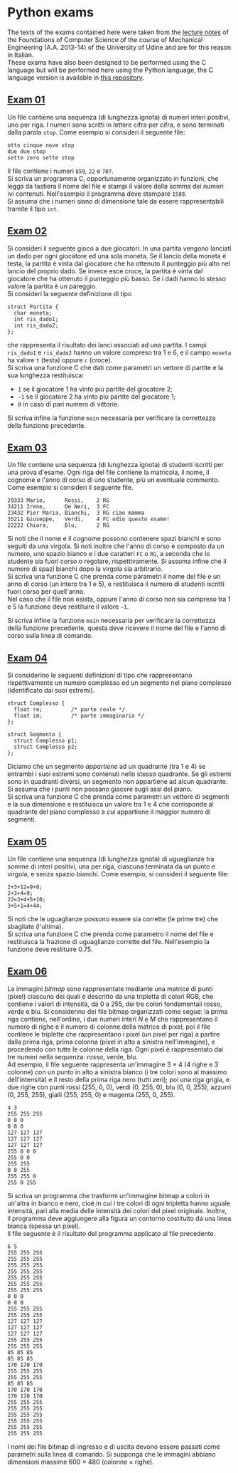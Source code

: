 # Python exams
The texts of the exams contained here were taken from the [lecture notes](http://www.diegm.uniud.it/schaerf/Fondamenti/dispensa.pdf) of the Foundations of Computer Science of the course of Mechanical Engineering (A.A. 2013-14) of the University of Udine and are for this reason in Italian.<br/>
These exams have also been designed to be performed using the C language but will be performed here using the Python language, the C language version is available in [this repository](https://github.com/RiccardoCuccu/c).

## [Exam 01](https://github.com/RiccardoCuccu/py/blob/master/exams/ex01.py)
Un file contiene una sequenza (di lunghezza ignota) di numeri interi positivi, uno per riga. I numeri sono scritti in lettere cifra per cifra, e sono terminati dalla parola `stop`. Come esempio si consideri il seguente file:
```
otto cinque nove stop
due due stop
sette zero sette stop
```
Il file contiene i numeri `859`, `22` e `707`.<br/>
Si scriva un programma C, opportunamente organizzato in funzioni, che legga da tastiera il nome del file e stampi il valore della somma dei numeri ivi contenuti. Nell'esempio il programma deve stampare `1588`.<br/>
Si assuma che i numeri siano di dimensione tale da essere rappresentabili tramite il tipo `int`.

## [Exam 02](https://github.com/RiccardoCuccu/py/blob/master/exams/ex02.py)
Si consideri il seguente gioco a due giocatori. In una partita vengono lanciati un dado per ogni giocatore ed una sola moneta. Se il lancio della moneta è testa, la partita è vinta dal giocatore che ha ottenuto il punteggio più alto nel lancio del proprio dado. Se invece esce croce, la partita è vinta dal giocatore che ha ottenuto il punteggio più basso. Se i dadi hanno lo stesso valore la partita è un pareggio.<br/>
Si consideri la seguente definizione di tipo
```
struct Partita {
  char moneta;
  int ris_dado1;
  int ris_dado2;
};
```
che rappresenta il risultato dei lanci associati ad una partita. I campi `ris_dado1` e `ris_dado2` hanno un valore compreso tra 1 e 6, e il campo `moneta` ha valore `t` (testa) oppure `c` (croce).<br/>
Si scriva una funzione C che dati come parametri un vettore di partite e la sua lunghezza restituisca:
- `1` se il giocatore 1 ha vinto più partite del giocatore 2;
- `-1` se il giocatore 2 ha vinto più partite del giocatore 1;
- `0` in caso di pari numero di vittorie.

Si scriva infine la funzione `main` necessaria per verificare la correttezza della funzione precedente.

## [Exam 03](https://github.com/RiccardoCuccu/py/blob/master/exams/ex03.py)
Un file contiene una sequenza (di lunghezza ignota) di studenti iscritti per una prova d'esame. Ogni riga del file contiene la matricola, il nome, il cognome e l'anno di corso di uno studente, più un eventuale commento. Come esempio si consideri il seguente file.
```
29333 Mario,      Rossi,    2 RG
34211 Irene,      De Neri,  3 FC
23432 Pier Maria, Bianchi,  3 RG ciao mamma
35211 Giuseppe,   Verdi,    4 FC odio questo esame!
22222 Chiara,     Blu,      2 RG
```
Si noti che il nome e il cognome possono contenere spazi bianchi e sono seguiti da una virgola. Si noti inoltre che l'anno di corso è composto da un numero, uno spazio bianco e i due caratteri `FC` o `RG`, a seconda che lo studente sia fuori corso o regolare, rispettivamente. Si assuma infine che il numero di spazi bianchi dopo la virgola sia arbitrario.<br/>
Si scriva una funzione C che prenda come parametri il nome del file e un anno di corso (un intero tra 1 e 5), e restituisca il numero di studenti iscritti fuori corso per quell'anno.<br/>
Nel caso che il file non esista, oppure l'anno di corso non sia compreso tra 1 e 5 la funzione deve restituire il valore `-1`.

Si scriva infine la funzione `main` necessaria per verificare la correttezza della funzione precedente, questa deve ricevere il nome del file e l'anno di corso sulla linea di comando.

## [Exam 04](https://github.com/RiccardoCuccu/py/blob/master/exams/ex04.py)
Si considerino le seguenti definizioni di tipo che rappresentano rispettivamente un numero complesso ed un segmento nel piano complesso (identificato dai suoi estremi).
```
struct Complesso {
  float re;         /* parte reale */   
  float im;         /* parte immaginaria */
};
```
```
struct Segmento {
  struct Complesso p1;
  struct Complesso p2;
};
```
Diciamo che un segmento *appartiene* ad un quadrante (tra 1 e 4) se entrambi i suoi estremi sono contenuti nello stesso quadrante. Se gli estremi sono in quadranti diversi, un segmento non appartiene ad alcun quadrante. Si assuma che i punti non possano giacere sugli assi del piano.<br/>
Si scriva una funzione C che prenda come parametri un vettore di segmenti e la sua dimensione e restituisca un valore tra 1 e 4 che corrisponde al quadrante del piano complesso a cui appartiene il maggior numero di segmenti.

## [Exam 05](https://github.com/RiccardoCuccu/py/blob/master/exams/ex05.py)
Un file contiene una sequenza (di lunghezza ignota) di uguaglianze tra somme di interi positivi, una per riga, ciascuna terminata da un punto e virgola, e senza spazio bianchi. Come esempio, si consideri il seguente file:
```
2+3+12=9+8;
2+3+4=9;
22=3+4+5+10;
3+5+1=4+44;
```
Si noti che le uguaglianze possono essere sia corrette (le prime tre) che sbagliate (l'ultima).<br/>
Si scriva una funzione C che prenda come parametro il nome del file e restituisca la frazione di uguaglianze corrette del file. Nell'esempio la funzione deve restituire 0.75.

## [Exam 06](https://github.com/RiccardoCuccu/py/blob/master/exams/ex06.py)
Le immagini *bitmap* sono rappresentate mediante una matrice di punti (pixel) ciascuno dei quali è descritto da una tripletta di colori RGB, che contiene i valori di intensità, da 0 a 255, dei tre colori fondamentali rosso, verde e blu. Si considerino dei file bitmap organizzati come segue: la prima riga contiene, nell'ordine, i due numeri interi *N* e *M* che rappresentano il numero di righe e il numero di colonne della matrice di pixel; poi il file contiene le triplette che rappresentano i pixel (un pixel per riga) a partire dalla prima riga, prima colonna (pixel in alto a sinistra nell'immagine), e procedendo con tutte le colonne della riga. Ogni pixel è rappresentato dai tre numeri nella sequenza: rosso, verde, blu.<br/>
Ad esempio, il file seguente rappresenta un'immagine 3 × 4 (4 righe e 3 colonne) con un punto in alto a sinistra bianco (i tre colori sono al massimo dell'intensità) e il resto della prima riga nero (tutti zeri); poi una riga grigia, e due righe con punti rossi (255, 0, 0), verdi (0, 255, 0), blu (0, 0, 255), azzurri (0, 255, 255), gialli (255, 255, 0) e magenta (255, 0, 255).
```
4 3
255 255 255
0 0 0
0 0 0
127 127 127
127 127 127
127 127 127
255 0 0 0
255 0 0
255 255
0 0 255
255 255 0
255 0 255
```
Si scriva un programma che trasformi un'immagine bitmap a colori in un'altra in bianco e nero, cioè in cui i tre colori di ogni tripletta hanno uguale intensità, pari alla media delle intensità dei colori del pixel originale. Inoltre, il programma deve aggiungere alla figura un contorno costituito da una linea bianca (spessa un pixel).<br/>
Il file seguente è il risultato del programma applicato al file precedente.<br/>
```
6 5
255 255 255
255 255 255
255 255 255
255 255 255
255 255 255
255 255 255
255 255 255
0 0 0
0 0 0
255 255 255
255 255 255
127 127 127
127 127 127
127 127 127
255 255 255
255 255 255
85 85 85
85 85 85
170 170 170
255 255 255
255 255 255
85 85 85
170 170 170
170 170 170
255 255 255
255 255 255
255 255 255
255 255 255
255 255 255
255 255 255
```
I nomi dei file bitmap di ingresso e di uscita devono essere passati come parametri sulla linea di comando. Si supponga che le immagini abbiano dimensioni massime 600 × 480 (colonne × righe).
